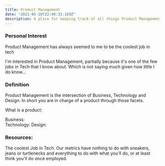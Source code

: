 ```yaml
---
title: Product Management
date: "2021-05-28T22:40:32.169Z"
description: A place for keeping track of all things Product Management.
---
```


### Personal Interest 
Product Management has always seemed to me to be the coolest job in tech

I'm interested in Product Management, partially because it's one of the few jobs in Tech that I know about. Which is not saying much given how little I do know... 

### Definition 
Product Management is the intersection of Business, Technology and Design. In short you are in charge of a product through those facets. 

What is a product: <br>

Business: <br>
Technology: 
Design:

### Resources: 


The coolest Job in Tech. Our metrics have nothing to do with sneakers, jeans or turtlenecks and everything to do with what you'll do, or at least think you'll do once employed. 